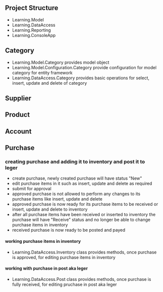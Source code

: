 ## Project Structure
- Learning.Model
- Learning.DataAccess
- Learning.Reporting
- Learning.ConsoleApp

## Category
- Learning.Model.Category provides model object 
- Learning.Model.Configuration.Category provide configuration for model category for entity framework
- Learning.DataAccess.Category provides basic operations for select, insert, update and delete of category
## Supplier
## Product
## Account

## Purchase
### creating purchase and adding it to inventory and post it to leger
- create purchase, newly created purchase will have status "New"
- edit purchase items in it such as insert, update and delete as required
- submit for approval 
- approved purchase is not allowed to perform any changes to its purchase items like insert, update and delete 
- approved purchase is now ready for its purchase items to be received or insert, update and delete to inventory
- after all purchase items have been received or inserted to inventory the purchase will have "Receive" status and no longer be able to change purchase items in inventory
- received purchase is now ready to be posted and payed
#### working purchase items in inventory
- Learning.DataAccess.Inventory class provides methods, once purchase is approved, for editing purchase items in inventory
#### working with purchase in post aka leger
- Learning.DataAccess.Post class provides methods, once purchase is fully received, for editing pruchase in post aka leger
